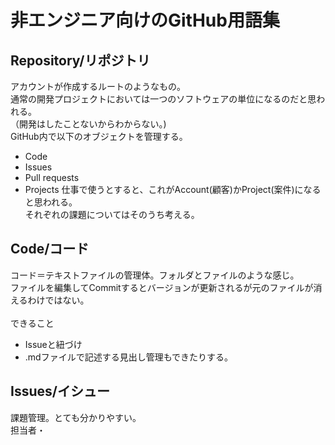 # 非エンジニア向けのGitHub用語集

## Repository/リポジトリ
アカウントが作成するルートのようなもの。<br>
通常の開発プロジェクトにおいては一つのソフトウェアの単位になるのだと思われる。<br>
（開発はしたことないからわからない。)<br>
GitHub内で以下のオブジェクトを管理する。<br>
* Code
* Issues
* Pull requests
* Projects
仕事で使うとすると、これがAccount(顧客)かProject(案件)になると思われる。<br>
それぞれの課題についてはそのうち考える。

## Code/コード
コード＝テキストファイルの管理体。フォルダとファイルのような感じ。<br>
ファイルを編集してCommitするとバージョンが更新されるが元のファイルが消えるわけではない。<br>
<br>
できること
* Issueと紐づけ
* .mdファイルで記述する見出し管理もできたりする。

## Issues/イシュー
課題管理。とても分かりやすい。<br>
担当者・

